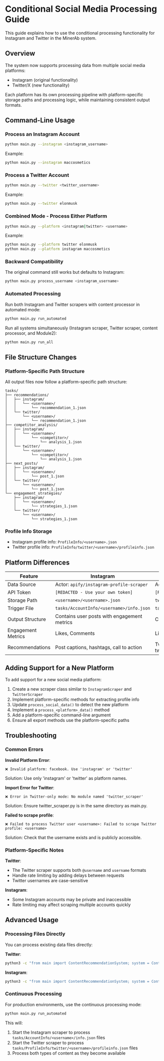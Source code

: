 # Conditional Social Media Processing Guide

This guide explains how to use the conditional processing functionality for Instagram and Twitter in the MinerAb system.

## Overview

The system now supports processing data from multiple social media platforms:
- Instagram (original functionality)
- Twitter/X (new functionality)

Each platform has its own processing pipeline with platform-specific storage paths and processing logic, while maintaining consistent output formats.

## Command-Line Usage

### Process an Instagram Account

```bash
python main.py --instagram <instagram_username>
```
Example:
```bash
python main.py --instagram maccosmetics
```

### Process a Twitter Account

```bash
python main.py --twitter <twitter_username>
```
Example:
```bash
python main.py --twitter elonmusk
```

### Combined Mode - Process Either Platform

```bash
python main.py --platform <instagram|twitter> <username>
```
Example:
```bash
python main.py --platform twitter elonmusk
python main.py --platform instagram maccosmetics
```

### Backward Compatibility

The original command still works but defaults to Instagram:
```bash
python main.py process_username <instagram_username>
```

### Automated Processing

Run both Instagram and Twitter scrapers with content processor in automated mode:
```bash
python main.py run_automated
```

Run all systems simultaneously (Instagram scraper, Twitter scraper, content processor, and Module2):
```bash
python main.py run_all
```

## File Structure Changes

### Platform-Specific Path Structure

All output files now follow a platform-specific path structure:

```
tasks/
├── recommendations/
│   ├── instagram/
│   │   └── <username>/
│   │       └── recommendation_1.json
│   └── twitter/
│       └── <username>/
│           └── recommendation_1.json
├── competitor_analysis/
│   ├── instagram/
│   │   └── <username>/
│   │       └── <competitor>/
│   │           └── analysis_1.json
│   └── twitter/
│       └── <username>/
│           └── <competitor>/
│               └── analysis_1.json
├── next_posts/
│   ├── instagram/
│   │   └── <username>/
│   │       └── post_1.json
│   └── twitter/
│       └── <username>/
│           └── post_1.json
└── engagement_strategies/
    ├── instagram/
    │   └── <username>/
    │       └── strategies_1.json
    └── twitter/
        └── <username>/
            └── strategies_1.json
```

### Profile Info Storage

- Instagram profile info: `ProfileInfo/<username>.json`
- Twitter profile info: `ProfileInfo/twitter/<username>/profileinfo.json`

## Platform Differences

| Feature | Instagram | Twitter |
|---------|----------|---------|
| Data Source | Actor: `apify/instagram-profile-scraper` | Actor: `memo23/apify-twitter-profile-scraper` |
| API Token | `[REDACTED - Use your own token]` | `[REDACTED - Use your own token]` |
| Storage Path | `<username>/<username>.json` | `twitter/<username>/<username>.json` |
| Trigger File | `tasks/AccountInfo/<username>/info.json` | `tasks/ProfileInfo/twitter/<username>/profileinfo.json` |
| Output Structure | Contains user posts with engagement metrics | Contains user tweets with engagement metrics |
| Engagement Metrics | Likes, Comments | Likes, Retweets, Replies, Quotes |
| Recommendations | Post captions, hashtags, call to action | Tweet text, hashtags, media suggestions, follow-up tweets |

## Adding Support for a New Platform

To add support for a new social media platform:

1. Create a new scraper class similar to `InstagramScraper` and `TwitterScraper`
2. Implement platform-specific methods for extracting profile info
3. Update `process_social_data()` to detect the new platform
4. Implement a `process_<platform>_data()` method 
5. Add a platform-specific command-line argument
6. Ensure all export methods use the platform-specific paths

## Troubleshooting

### Common Errors

**Invalid Platform Error**:
```
❌ Invalid platform: facebook. Use 'instagram' or 'twitter'
```
Solution: Use only 'instagram' or 'twitter' as platform names.

**Import Error for Twitter**:
```
❌ Error in Twitter-only mode: No module named 'twitter_scraper'
```
Solution: Ensure twitter_scraper.py is in the same directory as main.py.

**Failed to scrape profile**:
```
❌ Failed to process Twitter user <username>: Failed to scrape Twitter profile: <username>
```
Solution: Check that the username exists and is publicly accessible.

### Platform-Specific Notes

**Twitter**:
- The Twitter scraper supports both `@username` and `username` formats
- Handle rate limiting by adding delays between requests
- Twitter usernames are case-sensitive

**Instagram**:
- Some Instagram accounts may be private and inaccessible
- Rate limiting may affect scraping multiple accounts quickly

## Advanced Usage

### Processing Files Directly

You can process existing data files directly:

**Twitter**:
```bash
python3 -c "from main import ContentRecommendationSystem; system = ContentRecommendationSystem(); system.run_pipeline('twitter/elonmusk/elonmusk.json')"
```

**Instagram**:
```bash
python3 -c "from main import ContentRecommendationSystem; system = ContentRecommendationSystem(); system.run_pipeline('maccosmetics/maccosmetics.json')"
```

### Continuous Processing

For production environments, use the continuous processing mode:
```bash
python main.py run_automated
```

This will:
1. Start the Instagram scraper to process `tasks/AccountInfo/<username>/info.json` files
2. Start the Twitter scraper to process `tasks/ProfileInfo/twitter/<username>/profileinfo.json` files
3. Process both types of content as they become available 